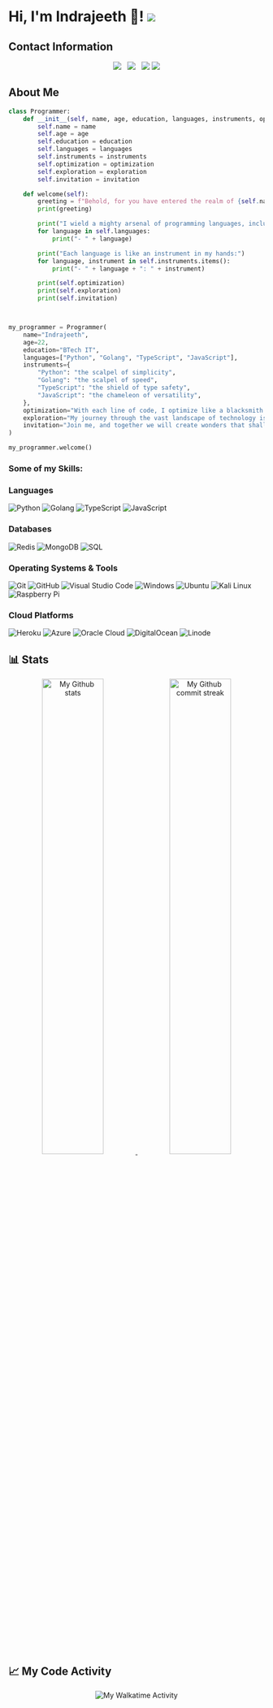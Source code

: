 # Hi, I'm Indrajeeth 👋! ![](https://komarev.com/ghpvc/?username=tamilvip007&abbreviated=true&color=green&&label=visitors)

## Contact Information

<div align="center">
    <a href="https://www.instagram.com/tamilvip007/"><img
            src="https://img.icons8.com/color/48/000000/instagram-new--v1.png" /></a>&nbsp;&nbsp;
    <a href="https://twitter.com/tamilvip007"><img
            src="https://img.icons8.com/color/48/000000/twitter--v1.png" /></a>&nbsp;&nbsp;
    <a href="https://t.me/tamilvip07"><img src="https://img.icons8.com/color/48/000000/telegram-app--v1.png" /></a>
    <a href="mailto:mail@indrajeeth.in"><img src="https://img.icons8.com/color/48/000000/email--v2.png" /></a>
</div>


## About Me

```python
class Programmer:
    def __init__(self, name, age, education, languages, instruments, optimization, exploration, invitation):
        self.name = name
        self.age = age
        self.education = education
        self.languages = languages
        self.instruments = instruments
        self.optimization = optimization
        self.exploration = exploration
        self.invitation = invitation

    def welcome(self):
        greeting = f"Behold, for you have entered the realm of {self.name}'s programming world! I'm {self.age} years old and currently studying {self.education}."
        print(greeting)

        print("I wield a mighty arsenal of programming languages, including: ")
        for language in self.languages:
            print("- " + language)

        print("Each language is like an instrument in my hands:")
        for language, instrument in self.instruments.items():
            print("- " + language + ": " + instrument)

        print(self.optimization)
        print(self.exploration)
        print(self.invitation)



my_programmer = Programmer(
    name="Indrajeeth",
    age=22,
    education="BTech IT",
    languages=["Python", "Golang", "TypeScript", "JavaScript"],
    instruments={
        "Python": "the scalpel of simplicity",
        "Golang": "the scalpel of speed",
        "TypeScript": "the shield of type safety",
        "JavaScript": "the chameleon of versatility",
    },
    optimization="With each line of code, I optimize like a blacksmith forging a masterpiece.",
    exploration="My journey through the vast landscape of technology is like a sailor sailing uncharted waters.",
    invitation="Join me, and together we will create wonders that shall echo through the digital ages!",
)

my_programmer.welcome()

```

### Some of my Skills:

### Languages

![Python](https://img.shields.io/badge/-Python-3776AB?style=flat-square&logo=python&logoColor=yellow)
![Golang](https://img.shields.io/badge/-Golang-00ADD8?style=flat-square&logo=go&logoColor=white)
![TypeScript](https://img.shields.io/badge/-TypeScript-3178C6?style=flat-square&logo=typescript&logoColor=white)
![JavaScript](https://img.shields.io/badge/-JavaScript-F7DF1E?style=flat-square&logo=javascript&logoColor=black)

### Databases

![Redis](https://img.shields.io/badge/-Redis-DC382D?style=flat-square&logo=redis&logoColor=white)
![MongoDB](https://img.shields.io/badge/-MongoDB-47A248?style=flat-square&logo=mongodb&logoColor=white)
![SQL](https://img.shields.io/badge/-SQL-4479A1?style=flat-square&logo=amazon-dynamodb&logoColor=white)


### Operating Systems & Tools

![Git](https://img.shields.io/badge/-Git-F05032?style=flat-square&logo=git&logoColor=white)
![GitHub](https://img.shields.io/badge/-GitHub-181717?style=flat-square&logo=github&logoColor=white)
![Visual Studio
Code](https://img.shields.io/badge/-Visual%20Studio%20Code-007ACC?style=flat-square&logo=visual-studio-code&logoColor=white)
![Windows](https://img.shields.io/badge/-Windows-0078D6?style=flat-square&logo=windows&logoColor=white)
![Ubuntu](https://img.shields.io/badge/-Ubuntu-E95420?style=flat-square&logo=ubuntu&logoColor=white)
![Kali Linux](https://img.shields.io/badge/-Kali%20Linux-557C94?style=flat-square&logo=kali-linux&logoColor=white)
![Raspberry
Pi](https://img.shields.io/badge/-Raspberry%20Pi%20OS-C51A4A?style=flat-square&logo=raspberry-pi&logoColor=white)

### Cloud Platforms

![Heroku](https://img.shields.io/badge/-Heroku-430098?style=flat-square&logo=heroku&logoColor=white)
![Azure](https://img.shields.io/badge/-Azure-0089D6?style=flat-square&logo=microsoft-azure&logoColor=white)
![Oracle Cloud](https://img.shields.io/badge/-Oracle%20Cloud-F80000?style=flat-square&logo=oracle&logoColor=white)
![DigitalOcean](https://img.shields.io/badge/-DigitalOcean-0080FF?style=flat-square&logo=digitalocean&logoColor=white)
![Linode](https://img.shields.io/badge/-Linode-00A95C?style=flat-square&logo=linode&logoColor=white)

## **📊 Stats**

<div align="center" style="text-align:center">
    <a href="https://github-readme-stats.vercel.app/api?username=tamilvip007&show_icons=true&theme=monokai&count_private=true">
        <img width="49%"
            src="https://github-readme-stats.vercel.app/api?username=tamilvip007&show_icons=true&theme=monokai&count_private=true"
            alt="My Github stats">
    </a>
    <a href="https://github-readme-streak-stats.herokuapp.com/?user=tamilvip007&theme=monokai">
        <img width="49%" src="https://github-readme-streak-stats.herokuapp.com/?user=tamilvip007&theme=monokai"
            alt="My Github commit streak">
    </a>
</div>

## **📈 My Code Activity**

<div class="Walkatime" align="center">
    <img src="https://github.com/TAMILVIP007/TAMILVIP007/blob/main/images/stat.svg" alt="My Walkatime Activity" />
</div>


